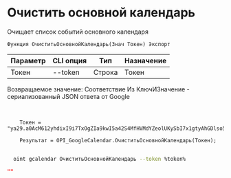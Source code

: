 ﻿---
sidebar_position: 4
---

# Очистить основной календарь
 Очищает список событий основного календаря



`Функция ОчиститьОсновнойКалендарь(Знач Токен) Экспорт`

  | Параметр | CLI опция | Тип | Назначение |
  |-|-|-|-|
  | Токен | --token | Строка | Токен |

  
  Возвращаемое значение:   Соответствие Из КлючИЗначение - сериализованный JSON ответа от Google

<br/>




```bsl title="Пример кода"
    Токен = "ya29.a0AcM612yhdixI9i7TxOgZIa9kwI5a42S4MfHVMdYZeolUKySbI7x1gtyAhGDlso57x7N6WNRpp9BZX0N3MQOcZEdR6lDciUHI4nof3u9xi...";

    Результат = OPI_GoogleCalendar.ОчиститьОсновнойКалендарь(Токен);
```



```sh title="Пример команды CLI"
    
  oint gcalendar ОчиститьОсновнойКалендарь --token %token%

```

```json title="Результат"
""
```
